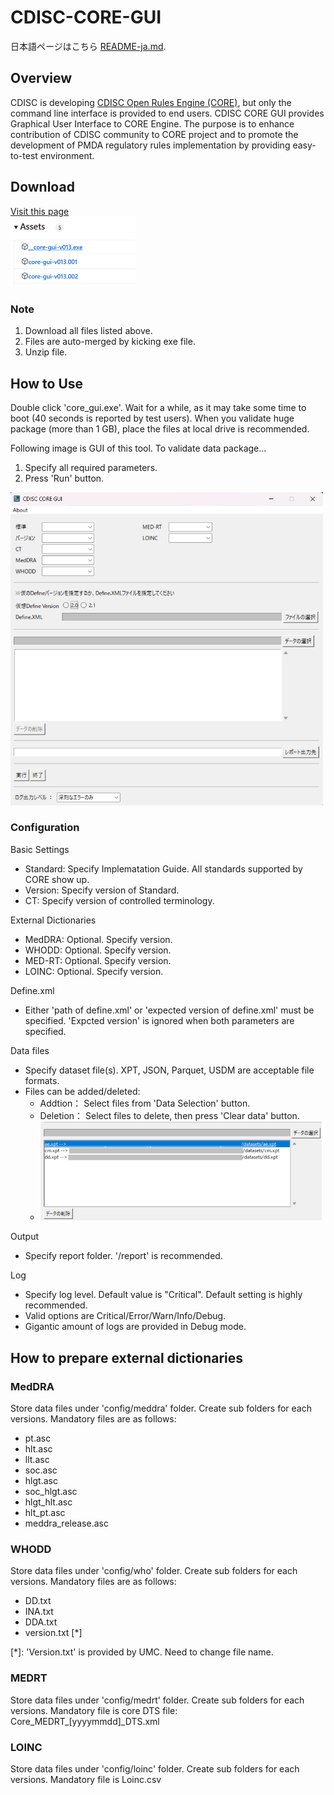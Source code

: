 # CDISC-CORE-GUI

日本語ページはこちら [README-ja.md](https://github.com/HajimeShimizu/CDISC-CORE-GUI/blob/main/README-ja.md).

## Overview
CDISC is developing [CDISC Open Rules Engine (CORE)](https://github.com/cdisc-org/cdisc-rules-engine), but only the command line interface is provided to end users. CDISC CORE GUI provides Graphical User Interface to CORE Engine. The purpose is to enhance contribution of CDISC community to CORE project and to promote the development of PMDA regulatory rules implementation by providing easy-to-test environment.

## Download
[Visit this page](https://github.com/HajimeShimizu/CDISC-CORE-GUI/releases)\
<img width="200" alt="GUI image" src="files.png">

### Note
1. Download all files listed above.
2. Files are auto-merged by kicking exe file.
3. Unzip file.

## How to Use
Double click 'core_gui.exe'. Wait for a while, as it may take some time to boot (40 seconds is reported by test users). When you validate huge package (more than 1 GB), place the files at local drive is recommended.

Following image is GUI of this tool. To validate data package...
1. Specify all required parameters.
2. Press 'Run' button.

<img width="500" alt="GUI image" src="gui_image.png">

### Configuration
Basic Settings
- Standard: Specify Implematation Guide. All standards supported by CORE show up.
- Version: Specify version of Standard.
- CT: Specify version of controlled terminology.

External Dictionaries
- MedDRA: Optional. Specify version.
- WHODD: Optional. Specify version.
- MED-RT: Optional. Specify version.
- LOINC: Optional. Specify version.

Define.xml
- Either 'path of define.xml' or 'expected version of define.xml' must be specified. 'Expcted version' is ignored when both parameters are specified.

Data files
- Specify dataset file(s). XPT, JSON, Parquet, USDM are acceptable file formats.
- Files can be added/deleted:
  - Addtion： Select files from 'Data Selection' button.
  - Deletion： Select files to delete, then press 'Clear data' button.
  - <img width="450" alt="GUI delete" src="gui_delete.png">
Output
- Specify report folder. '/report' is recommended.

Log
- Specify log level. Default value is "Critical". Default setting is highly recommended.
- Valid options are Critical/Error/Warn/Info/Debug.
- Gigantic amount of logs are provided in Debug mode.

## How to prepare external dictionaries
### MedDRA
Store data files under 'config/meddra' folder. Create sub folders for each versions. Mandatory files are as follows: 
- pt.asc
- hlt.asc
- llt.asc
- soc.asc
- hlgt.asc
- soc_hlgt.asc
- hlgt_hlt.asc
- hlt_pt.asc
- meddra_release.asc

### WHODD
Store data files under 'config/who' folder. Create sub folders for each versions. Mandatory files are as follows: 
- DD.txt
- INA.txt
- DDA.txt
- version.txt [*]

[*]: 'Version.txt' is provided by UMC. Need to change file name. 

### MEDRT
Store data files under 'config/medrt' folder. Create sub folders for each versions. Mandatory file is core DTS file: Core_MEDRT_[yyyymmdd]_DTS.xml

### LOINC
Store data files under 'config/loinc' folder. Create sub folders for each versions. Mandatory file is Loinc.csv
